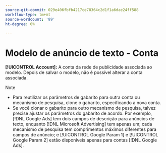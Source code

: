 ```yaml
---
source-git-commit: 029e406fbfb4217ce78364c2d1f1a6dae24ff588
workflow-type: tm+mt
source-wordcount: '89'
ht-degree: 0%

---
```

# Modelo de anúncio de texto - Conta

**[!UICONTROL Account]:** A conta da rede de publicidade associada ao modelo. Depois de salvar o modelo, não é possível alterar a conta associada.

>[!NOTE]
>
>* Para reutilizar os parâmetros de gabarito para outra conta ou mecanismo de pesquisa, clone o gabarito, especificando a nova conta.
>* Se você clonar o gabarito para outro mecanismo de pesquisa, talvez precise ajustar os parâmetros do gabarito de acordo. Por exemplo, [!DNL Google Ads] tem dois campos de descrição para anúncios de texto, enquanto [!DNL Microsoft Advertising] tem apenas um; cada mecanismo de pesquisa tem comprimentos máximos diferentes para campos de anúncio; e [!UICONTROL Google Param 1] e [!UICONTROL Google Param 2] estão disponíveis apenas para contas [!DNL Google Ads].
